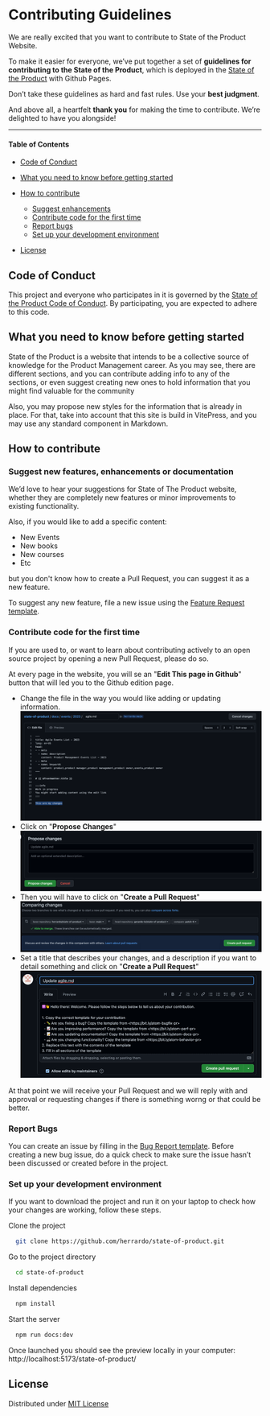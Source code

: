 # Contributing Guidelines

We are really excited that you want to contribute to State of the Product
Website.

To make it easier for everyone, we’ve put together a set of **guidelines for
contributing to the State of the Product**, which is deployed in the
[State of the Product](https://herrardo.github.io/state-of-product/) with Github
Pages.

Don’t take these guidelines as hard and fast rules. Use your **best judgment**.

And above all, a heartfelt **thank you** for making the time to contribute.
We’re delighted to have you alongside!

---

#### Table of Contents

- [Code of Conduct](#code-of-conduct)
- [What you need to know before getting started](#what-you-need-to-know-before-getting-started)
- [How to contribute](#how-to-contribute)

  - [Suggest enhancements](#suggest-new-features-enhancements-or-documentation)
  - [Contribute code for the first time](#contribute-code-for-the-first-time)
  - [Report bugs](#report-bugs)
  - [Set up your development environment](#set-up-your-development-environment)

- [License](#license)

## Code of Conduct

This project and everyone who participates in it is governed by the
[State of the Product Code of Conduct](CODE_OF_CONDUCT.md). By participating,
you are expected to adhere to this code.

## What you need to know before getting started

State of the Product is a website that intends to be a collective source of
knowledge for the Product Management career. As you may see, there are different
sections, and you can contribute adding info to any of the sections, or even
suggest creating new ones to hold information that you might find valuable for
the community

Also, you may propose new styles for the information that is already in place.
For that, take into account that this site is build in VitePress, and you may
use any standard component in Markdown.

## How to contribute

### Suggest new features, enhancements or documentation

We’d love to hear your suggestions for State of The Product website, whether
they are completely new features or minor improvements to existing
functionality.

Also, if you would like to add a specific content:

- New Events
- New books
- New courses
- Etc

but you don't know how to create a Pull Request, you can suggest it as a new
feature.

To suggest any new feature, file a new issue using the
[Feature Request template](https://github.com/herrardo/state-of-product/issues/new/choose).

### Contribute code for the first time

If you are used to, or want to learn about contributing actively to an open
source project by opening a new Pull Request, please do so.

At every page in the website, you will se an "**Edit This page in Github**"
button that will led you to the Github edition page.

- Change the file in the way you would like adding or updating information.
  ![edit file](assets/github_edit_file.png)
- Click on "**Propose Changes**"
  ![propose changes](assets/github_propose_changes.png)
- Then you will have to click on "**Create a Pull Request**"
  ![create pr](assets/github_create_pr.png)
- Set a title that describes your changes, and a description if you want to
  detail something and click on "**Create a Pull Request**"
  ![edit pr](assets/github_pr_info.png)

At that point we will receive your Pull Request and we will reply with and
approval or requesting changes if there is something worng or that could be
better.

### Report Bugs

You can create an issue by filling in the
[Bug Report template](https://github.com/herrardo/state-of-product/issues/new/choose).
Before creating a new bug issue, do a quick check to make sure the issue hasn’t
been discussed or created before in the project.

### Set up your development environment

If you want to download the project and run it on your laptop to check how your
changes are working, follow these steps.

Clone the project

```bash
  git clone https://github.com/herrardo/state-of-product.git
```

Go to the project directory

```bash
  cd state-of-product
```

Install dependencies

```bash
  npm install
```

Start the server

```bash
  npm run docs:dev
```

Once launched you should see the preview locally in your computer:
http://localhost:5173/state-of-product/

## License

Distributed under [MIT License](./../LICENSE)
